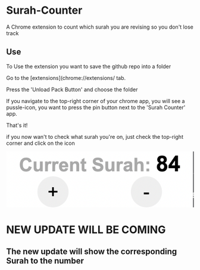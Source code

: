 # Surah-Counter
A Chrome extension to count which surah you are revising so you don't lose track

## Use

To Use the extension you want to save the github repo into a folder

Go to the [extensions](chrome://extensions/ tab.

Press the 'Unload Pack Button' and choose the folder

If you navigate to the top-right corner of your chrome app, you will see a pussle-icon, you want to press the pin button next to the 'Surah Counter' app. 

That's it!

if you now wan't to check what surah you're on, just check the top-right corner and click on the icon

![Preview](https://github.com/spxrtzy/Surah-Counter/blob/main/preview.jpg)

# NEW UPDATE WILL BE COMING
## The new update will show the corresponding Surah to the number
